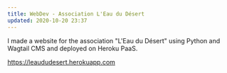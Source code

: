 ```yaml
---
title: WebDev - Association L'Eau du Désert
updated: 2020-10-20 23:37
---
```


I made a website for the association "L'Eau du Désert" using Python and Wagtail CMS and deployed on Heroku PaaS.

<https://leaududesert.herokuapp.com>
